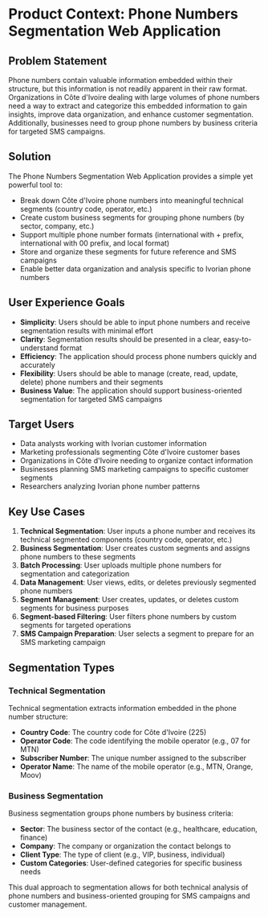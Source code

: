 # Product Context: Phone Numbers Segmentation Web Application

## Problem Statement

Phone numbers contain valuable information embedded within their structure, but this information is not readily apparent in their raw format. Organizations in Côte d'Ivoire dealing with large volumes of phone numbers need a way to extract and categorize this embedded information to gain insights, improve data organization, and enhance customer segmentation. Additionally, businesses need to group phone numbers by business criteria for targeted SMS campaigns.

## Solution

The Phone Numbers Segmentation Web Application provides a simple yet powerful tool to:

- Break down Côte d'Ivoire phone numbers into meaningful technical segments (country code, operator, etc.)
- Create custom business segments for grouping phone numbers (by sector, company, etc.)
- Support multiple phone number formats (international with + prefix, international with 00 prefix, and local format)
- Store and organize these segments for future reference and SMS campaigns
- Enable better data organization and analysis specific to Ivorian phone numbers

## User Experience Goals

- **Simplicity**: Users should be able to input phone numbers and receive segmentation results with minimal effort
- **Clarity**: Segmentation results should be presented in a clear, easy-to-understand format
- **Efficiency**: The application should process phone numbers quickly and accurately
- **Flexibility**: Users should be able to manage (create, read, update, delete) phone numbers and their segments
- **Business Value**: The application should support business-oriented segmentation for targeted SMS campaigns

## Target Users

- Data analysts working with Ivorian customer information
- Marketing professionals segmenting Côte d'Ivoire customer bases
- Organizations in Côte d'Ivoire needing to organize contact information
- Businesses planning SMS marketing campaigns to specific customer segments
- Researchers analyzing Ivorian phone number patterns

## Key Use Cases

1. **Technical Segmentation**: User inputs a phone number and receives its technical segmented components (country code, operator, etc.)
2. **Business Segmentation**: User creates custom segments and assigns phone numbers to these segments
3. **Batch Processing**: User uploads multiple phone numbers for segmentation and categorization
4. **Data Management**: User views, edits, or deletes previously segmented phone numbers
5. **Segment Management**: User creates, updates, or deletes custom segments for business purposes
6. **Segment-based Filtering**: User filters phone numbers by custom segments for targeted operations
7. **SMS Campaign Preparation**: User selects a segment to prepare for an SMS marketing campaign

## Segmentation Types

### Technical Segmentation

Technical segmentation extracts information embedded in the phone number structure:

- **Country Code**: The country code for Côte d'Ivoire (225)
- **Operator Code**: The code identifying the mobile operator (e.g., 07 for MTN)
- **Subscriber Number**: The unique number assigned to the subscriber
- **Operator Name**: The name of the mobile operator (e.g., MTN, Orange, Moov)

### Business Segmentation

Business segmentation groups phone numbers by business criteria:

- **Sector**: The business sector of the contact (e.g., healthcare, education, finance)
- **Company**: The company or organization the contact belongs to
- **Client Type**: The type of client (e.g., VIP, business, individual)
- **Custom Categories**: User-defined categories for specific business needs

This dual approach to segmentation allows for both technical analysis of phone numbers and business-oriented grouping for SMS campaigns and customer management.
